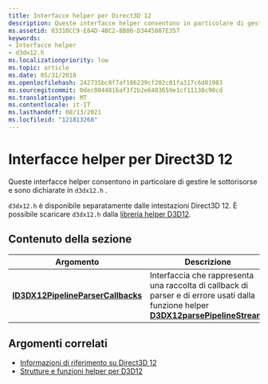 ```yaml
---
title: Interfacce helper per Direct3D 12
description: Queste interfacce helper consentono in particolare di gestire le sottorisorse e sono dichiarate in `d3dx12.h` .
ms.assetid: 03310CC9-E84D-4BC2-8B06-D3445807E357
keywords:
- Interfacce helper
- d3dx12.h
ms.localizationpriority: low
ms.topic: article
ms.date: 05/31/2018
ms.openlocfilehash: 242735bc8f7af186239cf202c01fa317c6d01983
ms.sourcegitcommit: 0dec0044816af3f2b2e6403659e1cf11138c90cd
ms.translationtype: MT
ms.contentlocale: it-IT
ms.lasthandoff: 08/13/2021
ms.locfileid: "121813268"
---
```

# <a name="helper-interfaces-for-direct3d-12"></a>Interfacce helper per Direct3D 12

Queste interfacce helper consentono in particolare di gestire le sottorisorse e sono dichiarate in `d3dx12.h` .

`d3dx12.h` è disponibile separatamente dalle intestazioni Direct3D 12. È possibile scaricare `d3dx12.h` dalla [libreria helper D3D12](https://github.com/microsoft/DirectX-Headers/blob/main/include/directx/d3dx12.h).

## <a name="in-this-section"></a>Contenuto della sezione

| Argomento | Descrizione |
|-|-|
| [**ID3DX12PipelineParserCallbacks**](id3dx12pipelineparsercallbacks.md) | Interfaccia che rappresenta una raccolta di callback di parser e di errore usati dalla funzione helper [**D3DX12parsePipelineStream.**](d3dx12parsepipelinestream.md) |

## <a name="related-topics"></a>Argomenti correlati

* [Informazioni di riferimento su Direct3D 12](direct3d-12-reference.md)
* [Strutture e funzioni helper per D3D12](helper-structures-and-functions-for-d3d12.md)
